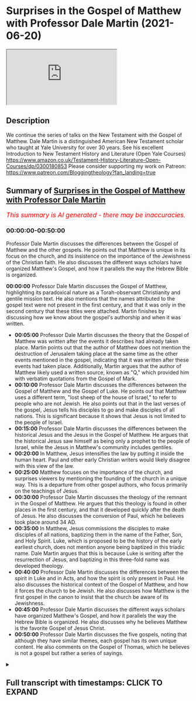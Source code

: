 # Surprises in the Gospel of Matthew with Professor Dale Martin (2021-06-20)

<iframe loading='lazy' allow='autoplay' src='https://www.youtube.com/embed/CN9jS7guHck'></iframe>

## Description

We continue the series of talks on the New Testament with the Gospel of Matthew. Dale Martin is a distinguished American New Testament scholar who taught at Yale University for over 30 years. See his excellent Introduction to New Testament History and Literature (Open Yale Courses) <https://www.amazon.co.uk/Testament-History-Literature-Open-Courses/dp/0300180853>
Please consider supporting my work on Patreon: <https://www.patreon.com/Bloggingtheology?fan_landing=true>

## Summary of [Surprises in the Gospel of Matthew with Professor Dale Martin](https://www.youtube.com/watch?v=CN9jS7guHck)

*<span style="color:red; font-size:125%">This summary is AI generated - there may be inaccuracies</span>. [](/)*

### <a onclick="modifyYTiframeseektime('0')">00:00:00-00:50:00</a>

 Professor Dale Martin discusses the differences between the Gospel of Matthew and the other gospels. He points out that Matthew is unique in its focus on the church, and its insistence on the importance of the Jewishness of the Christian faith. He also discusses the different ways scholars have organized Matthew's Gospel, and how it parallels the way the Hebrew Bible is organized.

**<a onclick="modifyYTiframeseektime('0')">00:00:00</a>**  Professor Dale Martin discusses the Gospel of Matthew, highlighting its paradoxical nature as a Torah-observant Christianity and gentile mission text. He also mentions that the names attributed to the gospel text were not present in the first century, and that it was only in the second century that these titles were attached. Martin finishes by discussing how we know about the gospel's authorship and when it was written.

* **<a onclick="modifyYTiframeseektime('300')">00:05:00</a>**  Professor Dale Martin discusses the theory that the Gospel of Matthew was written after the events it describes had already taken place. Martin points out that the author of Matthew does not mention the destruction of Jerusalem taking place at the same time as the other events mentioned in the gospel, indicating that it was written after these events had taken place. Additionally, Martin argues that the author of Matthew likely used a written source, known as "Q," which provided him with verbatim quotations from the Gospel of Mark.
* **<a onclick="modifyYTiframeseektime('600')">00:10:00</a>**  Professor Dale Martin discusses the differences between the Gospel of Matthew and the Gospel of Luke. He points out that Matthew uses a different term, "lost sheep of the house of Israel," to refer to people who are not Jewish. He also points out that in the last verses of the gospel, Jesus tells his disciples to go and make disciples of all nations. This is significant because it shows that Jesus is not limited to the people of Israel.
* **<a onclick="modifyYTiframeseektime('900')">00:15:00</a>** Professor Dale Martin discusses the differences between the historical Jesus and the Jesus in the Gospel of Matthew. He argues that the historical Jesus saw himself as being only a prophet to the people of Israel, while the Jesus in Matthew's community includes gentiles.
* **<a onclick="modifyYTiframeseektime('1200')">00:20:00</a>** In Matthew, Jesus intensifies the law by putting it inside the human heart. Paul and other early Christian writers would likely disagree with this view of the law.
* **<a onclick="modifyYTiframeseektime('1500')">00:25:00</a>** Matthew focuses on the importance of the church, and surprises viewers by mentioning the founding of the church in a unique way. This is a departure from other gospel authors, who focus primarily on the teachings of Jesus.
* **<a onclick="modifyYTiframeseektime('1800')">00:30:00</a>**  Professor Dale Martin discusses the theology of the remnant in the Gospel of Matthew. He argues that this theology is found in other places in the first century, and that it developed quickly after the death of Jesus. He also discusses the conversion of Paul, which he believes took place around 34 AD.
* **<a onclick="modifyYTiframeseektime('2100')">00:35:00</a>** In Matthew, Jesus commissions the disciples to make disciples of all nations, baptizing them in the name of the Father, Son, and Holy Spirit. Luke, which is proposed to be the history of the early earliest church, does not mention anyone being baptized in this triadic name. Dale Martin argues that this is because Luke is writing after the resurrection of Jesus, and baptizing in this three-fold name was developed theology.
* **<a onclick="modifyYTiframeseektime('2400')">00:40:00</a>** Professor Dale Martin discusses the differences between the spirit in Luke and in Acts, and how the spirit is only present in Paul. He also discusses the historical context of the Gospel of Matthew, and how it forces the church to be Jewish. He also discusses how Matthew is the first gospel in the canon to insist that the church be aware of its Jewishness.
* **<a onclick="modifyYTiframeseektime('2700')">00:45:00</a>** Professor Dale Martin discusses the different ways scholars have organized Matthew's Gospel, and how it parallels the way the Hebrew Bible is organized. He also discusses why he believes Matthew is the favorite Gospel of Jesus Christ.
* **<a onclick="modifyYTiframeseektime('3000')">00:50:00</a>**  Professor Dale Martin discusses the five gospels, noting that although they have similar themes, each gospel has its own unique content. He also comments on the Gospel of Thomas, which he believes is not a gospel but rather a series of sayings.

<details><summary><h2>Full transcript with timestamps: CLICK TO EXPAND</h2></summary>

<a onclick="modifyYTiframeseektime('2')">0:00:02</a> Good evening everyone and welcome to Blogging
Theology. My name is Paul Williams. I'm calling
<a onclick="modifyYTiframeseektime('6')">0:00:06</a> from the South of France today and I'm honoured
again to have as our guest Dale Martin who I
<a onclick="modifyYTiframeseektime('14')">0:00:14</a> understand is in Texas in the USA and a professor
at Yale University and other places as well.
<a onclick="modifyYTiframeseektime('22')">0:00:22</a> And he is today going to talk us through aspects
of the Gospel of Matthew. This is the first gospel
<a onclick="modifyYTiframeseektime('30')">0:00:30</a> in the New Testament and by way of Overview of
this brief introduction i just want to read a
<a onclick="modifyYTiframeseektime('36')">0:00:36</a> few words from his book one of many books: New
Testament History and Literature, published by Yale
<a onclick="modifyYTiframeseektime('43')">0:00:43</a> University Press and in chapter 7 The Gospel of
Matthew he writes as an overview 'The Gospel of
<a onclick="modifyYTiframeseektime('50')">0:00:50</a> Matthew contains some of the most famous passages
that both Christians and non-christians recognize
<a onclick="modifyYTiframeseektime('57')">0:00:57</a> but matthew presents itself paradox paradoxically
as preaching both a Torah-observant Christianity
<a onclick="modifyYTiframeseektime('65')">0:01:05</a> and a gentile mission a christian mission to
gentiles the figure of Jesus in matthew is as
<a onclick="modifyYTiframeseektime('73')">0:01:13</a> a teacher the founder of a church uniquely uh the
model for the apostles and matthew's own community
<a onclick="modifyYTiframeseektime('81')">0:01:21</a> matthew is writing for a church community that
needs encouragement to have faith uh in a time of
<a onclick="modifyYTiframeseektime('87')">0:01:27</a> trouble and then the first sentence on the chapter
itself the gospel of matthew from the second
<a onclick="modifyYTiframeseektime('94')">0:01:34</a> century on has been the most popular gospel which
is probably why it ended up first in our bibles
<a onclick="modifyYTiframeseektime('102')">0:01:42</a> um there's a lot there particularly the
paradoxical bit which i really like to explore
<a onclick="modifyYTiframeseektime('106')">0:01:46</a> but dale could you just i really want to know who
wrote this gospel who is the author and um and
<a onclick="modifyYTiframeseektime('113')">0:01:53</a> when was it written because we've all been told
christians have been told for most of the last
<a onclick="modifyYTiframeseektime('117')">0:01:57</a> 2000 years that a disciple called matthew um the
tax collector disciple of jesus himself authored
<a onclick="modifyYTiframeseektime('125')">0:02:05</a> the text but i've heard rumors that scholars don't
believe this anymore and why would they doubt
<a onclick="modifyYTiframeseektime('131')">0:02:11</a> such a such an obvious truth this is by an apostle
himself well one of the things you have to realize
<a onclick="modifyYTiframeseektime('137')">0:02:17</a> is that um none of the names that are attached
to the gospels in the bible were part of the text
<a onclick="modifyYTiframeseektime('149')">0:02:29</a> they all they weren't there in the first century
we can't find any reference in the first century
<a onclick="modifyYTiframeseektime('157')">0:02:37</a> that matthew wrote matthew mark wrote mark
blah blah blah um the the type the names of
<a onclick="modifyYTiframeseektime('166')">0:02:46</a> these gospels got attached to the gospels only
in the second century and most of us think it
<a onclick="modifyYTiframeseektime('172')">0:02:52</a> was only in the late second century you know
after 150. well why would you believe something
<a onclick="modifyYTiframeseektime('181')">0:03:01</a> uh that's a hundred years separated from
when it was supposed to have happened
<a onclick="modifyYTiframeseektime('188')">0:03:08</a> um i mean just think about it we you know we just
separated the first anniversary of juneteenth here
<a onclick="modifyYTiframeseektime('198')">0:03:18</a> in texas in galveston as a matter of fact where
i'm sitting right now this was the day in june
<a onclick="modifyYTiframeseektime('206')">0:03:26</a> when black people were first told that they were
free they had been freed for two years by the
<a onclick="modifyYTiframeseektime('213')">0:03:33</a> emancipation proclamation but they weren't told
um and so we celebrate juneteenth as uh june 19th
<a onclick="modifyYTiframeseektime('223')">0:03:43</a> is the date when uh emancipation was proclaimed
in texas and it was proclaimed in four different
<a onclick="modifyYTiframeseektime('232')">0:03:52</a> buildings in galveston and then it spread out
throughout the state of texas now imagine that
<a onclick="modifyYTiframeseektime('239')">0:03:59</a> you know that was only a hundred years ago how
do we know about that well we have newspapers
<a onclick="modifyYTiframeseektime('249')">0:04:09</a> from the time we have letters we have people's
accounts we even had live memories of people who
<a onclick="modifyYTiframeseektime('256')">0:04:16</a> were alive back then who can tell us uh what
it was like when they first heard about it  
<a onclick="modifyYTiframeseektime('265')">0:04:25</a> there was nothing like that for the
gospels there were no newspapers
<a onclick="modifyYTiframeseektime('269')">0:04:29</a> there was no uh tv there was no radio there was no
nothing you just had these papyrus texts that were
<a onclick="modifyYTiframeseektime('277')">0:04:37</a> floating around being shared by different
church groups and they were probably just
<a onclick="modifyYTiframeseektime('283')">0:04:43</a> small house churches and they would copy them out
by hand and send them a copy to somebody else but
<a onclick="modifyYTiframeseektime('291')">0:04:51</a> that's all there was so how do you know that the
gospel of matthew that never gets the name matthew
<a onclick="modifyYTiframeseektime('299')">0:04:59</a> attached to it until sometime after 150 how do
you know that goes back to the year 35 or 40.
<a onclick="modifyYTiframeseektime('310')">0:05:10</a> it's just unbelievable you just have to you just
have to work with some historical skepticism
<a onclick="modifyYTiframeseektime('318')">0:05:18</a> so there's simply no evidence that matthew
the author uh wrote it uh himself because as
<a onclick="modifyYTiframeseektime('324')">0:05:24</a> you say it was a later second century idea that
materialized uh but but also is it not the case
<a onclick="modifyYTiframeseektime('331')">0:05:31</a> that i mean how significant is it when i read that
gospel it's not in the first person it's not i'm
<a onclick="modifyYTiframeseektime('337')">0:05:37</a> it's not implying an eyewitness account it reads
like a third person account he did this and he's
<a onclick="modifyYTiframeseektime('343')">0:05:43</a> not that in fact third fourth fifth sixth person
account matthew never says oh well there was that
<a onclick="modifyYTiframeseektime('351')">0:05:51</a> time when jesus and i were sitting by the sea of
galilee and he handed out a bunch of fish and he
<a onclick="modifyYTiframeseektime('358')">0:05:58</a> did this or that there's nothing like that and
in fact we know that whoever wrote the gospel
<a onclick="modifyYTiframeseektime('364')">0:06:04</a> of matthew used the gospel of mark as a source he
just copies it out verbatim at times he also uses
<a onclick="modifyYTiframeseektime('372')">0:06:12</a> a source that the gospel of luke uses that we tend
to call q which just comes from the german word
<a onclick="modifyYTiframeseektime('380')">0:06:20</a> which is just the german word for source you know
german scholars just decided well look there was
<a onclick="modifyYTiframeseektime('387')">0:06:27</a> some written document that luke and matthew use
that's not in mark these are sayings they're not
<a onclick="modifyYTiframeseektime('393')">0:06:33</a> in mark but they are verbatim the same you know
blessed are blah blah blah you know you are the
<a onclick="modifyYTiframeseektime('402')">0:06:42</a> salt of the earth you know uh how did matthew and
luke come up with these sayings neither of them
<a onclick="modifyYTiframeseektime('408')">0:06:48</a> appears to be a follower of jesus so they're
getting it from a written source so matthew
<a onclick="modifyYTiframeseektime('414')">0:06:54</a> and luke are using a written source of mark and
they use a written source that we call q it's a
<a onclick="modifyYTiframeseektime('421')">0:07:01</a> hypothetical written source and some people doubt
that it never existed but i don't see how they can
<a onclick="modifyYTiframeseektime('426')">0:07:06</a> get around it because it's verbatim and matthew
and luke and if if you put matthew and luke next
<a onclick="modifyYTiframeseektime('431')">0:07:11</a> to one another they don't look like they copied
each other no and so where did they get these
<a onclick="modifyYTiframeseektime('438')">0:07:18</a> verbatim quotations well one of the things that
impresses me is uh if you look in mark's gospel
<a onclick="modifyYTiframeseektime('445')">0:07:25</a> mark chapter 13 you get this long discourse
where jesus is talking about the destruction
<a onclick="modifyYTiframeseektime('450')">0:07:30</a> of the temple and the the return of the son of
man and so on and in the middle of this discourse
<a onclick="modifyYTiframeseektime('455')">0:07:35</a> it jesus says apparently in parenthesis let the
reader understand i'm thinking hang on this is
<a onclick="modifyYTiframeseektime('462')">0:07:42</a> not reading this is jesus talking to disciples and
then you get an identical phrase in matthew's uh
<a onclick="modifyYTiframeseektime('468')">0:07:48</a> version of the same episode in matthew 24 where
it says lo and behold halfway through let the
<a onclick="modifyYTiframeseektime('474')">0:07:54</a> reader understand what a coincidence um unless
of course uh as you're suggesting that one gospel
<a onclick="modifyYTiframeseektime('480')">0:08:00</a> is common from another and it's clearly a
written account let the reader understand
<a onclick="modifyYTiframeseektime('485')">0:08:05</a> um but that's a that's a great place to go for the
idea of when it was written right according to the
<a onclick="modifyYTiframeseektime('492')">0:08:12</a> gospel of mark the gospel of mark in chapter
13 which we're talking about says right now
<a onclick="modifyYTiframeseektime('500')">0:08:20</a> at this point jesus is going to come back
the angels are going to come in and we're
<a onclick="modifyYTiframeseektime('506')">0:08:26</a> going to have the big blow up of the world and
we're going to have the kingdom of god come  
<a onclick="modifyYTiframeseektime('512')">0:08:32</a> matthew doesn't like that and luke doesn't
like that because it sounds like mark is saying
<a onclick="modifyYTiframeseektime('521')">0:08:41</a> right when the romans are surrounding
jerusalem which happened what 69 and 70 right
<a onclick="modifyYTiframeseektime('529')">0:08:49</a> so the gospel that's why we say the gospel of mark
was probably written around the year 70 because
<a onclick="modifyYTiframeseektime('536')">0:08:56</a> he tells the story of what's going
to happen with the romans and the war
<a onclick="modifyYTiframeseektime('542')">0:09:02</a> against the jews and he tells it all up
against the year 70 and he says that's when
<a onclick="modifyYTiframeseektime('548')">0:09:08</a> jesus is going to come or jesus is basically
saying that's when the son of man is going to come  
<a onclick="modifyYTiframeseektime('556')">0:09:16</a> did it happen  
<a onclick="modifyYTiframeseektime('559')">0:09:19</a> not not according to any of us we're still
here um and so matthew and luke change that
<a onclick="modifyYTiframeseektime('569')">0:09:29</a> they change it very slightly um luke puts in this
thing saying you will get the romans surrounding
<a onclick="modifyYTiframeseektime('577')">0:09:37</a> jerusalem and they will be around jerusalem and
you'll get jerusalem destroyed so luke even has
<a onclick="modifyYTiframeseektime('585')">0:09:45</a> the destruction of jerusalem and he's copying
this out of mark and yet he's changing it all
<a onclick="modifyYTiframeseektime('592')">0:09:52</a> to bring it up today and so mark didn't talk about
the destruction of jerusalem happening right then
<a onclick="modifyYTiframeseektime('598')">0:09:58</a> luke adds that because he's sitting over there i
think luke was probably sitting in i don't know
<a onclick="modifyYTiframeseektime('604')">0:10:04</a> galilee or asia minor or some place and he's
looking over there in the palestine he goes
<a onclick="modifyYTiframeseektime('610')">0:10:10</a> the romans destroyed jerusalem so why didn't
jesus come back and so luke brings it up to
<a onclick="modifyYTiframeseektime('618')">0:10:18</a> date and he says then you'll have jerusalem where
we trampled down until the times of the gentiles
<a onclick="modifyYTiframeseektime('627')">0:10:27</a> the times of the gentiles well what does
that mean mark didn't say anything about that
<a onclick="modifyYTiframeseektime('632')">0:10:32</a> no and matthew doesn't say anything about
that either which is why one of the reasons
<a onclick="modifyYTiframeseektime('636')">0:10:36</a> i don't think matthew knew luke um why wouldn't
matthew copy some of luke into his own gospel
<a onclick="modifyYTiframeseektime('643')">0:10:43</a> he doesn't he uses a mark and then he goes off on
his own but matthew also knows that the time of
<a onclick="modifyYTiframeseektime('651')">0:10:51</a> the end that mark predicted didn't happen and so
you get you get time kind of factored in both in
<a onclick="modifyYTiframeseektime('661')">0:11:01</a> matthew and in luke which is why we know i mean if
you're gonna practice this historical critical uh
<a onclick="modifyYTiframeseektime('670')">0:11:10</a> game at all then you use this kind of stuff you
say you know why do they tell the story of the
<a onclick="modifyYTiframeseektime('679')">0:11:19</a> end of time differently it's because they lived at
different times so there's a bit of detective work
<a onclick="modifyYTiframeseektime('690')">0:11:30</a> really isn't it you've got to be someone with an
acute be blunt an acute intelligence a desire to
<a onclick="modifyYTiframeseektime('696')">0:11:36</a> really notice these subtle differences
my case you just have to go to school
<a onclick="modifyYTiframeseektime('705')">0:11:45</a> and and from that you can actually really get a
sense of what might be going on have one gospel
<a onclick="modifyYTiframeseektime('710')">0:11:50</a> change the other gospel and why would they do it
what's the agenda what's going on rather than just
<a onclick="modifyYTiframeseektime('715')">0:11:55</a> seeing the differences are there's eyewitness
accounts people traditionally say well matthews
<a onclick="modifyYTiframeseektime('718')">0:11:58</a> and i when is mark no we were dealing here with
people copying and changing and editing redacting
<a onclick="modifyYTiframeseektime('724')">0:12:04</a> each other and that can tell us a lot about their
agenda and what their theology is and what their
<a onclick="modifyYTiframeseektime('729')">0:12:09</a> physiology is and their eschatology and how that's
changed because of the flow of time history itself
<a onclick="modifyYTiframeseektime('736')">0:12:16</a> has had to change things because here we get
to the contradictions in matthew that you were
<a onclick="modifyYTiframeseektime('742')">0:12:22</a> talking about why is it that matthew wants
his church to be a law abiding torah keeping
<a onclick="modifyYTiframeseektime('751')">0:12:31</a> a basically jewish church and yet at the the last
verses of the gospel jesus tells the disciples
<a onclick="modifyYTiframeseektime('761')">0:12:41</a> to go and make disciples of all nations the word
nations is directly ethnoi it's that word ethnos
<a onclick="modifyYTiframeseektime('770')">0:12:50</a> we can translate it nations but it means all
the different ethnic groups so yeah matthew's
<a onclick="modifyYTiframeseektime('778')">0:12:58</a> having jesus at the very last so here's what
i think is going on first you have to say
<a onclick="modifyYTiframeseektime('784')">0:13:04</a> there are different levels as i've
said there's the historical jesus
<a onclick="modifyYTiframeseektime('789')">0:13:09</a> and jesus may have said things that got into
matthew's gospel um that the historical jesus
<a onclick="modifyYTiframeseektime('798')">0:13:18</a> actually said would an example of that be the
canaanite woman her faith in matthew 15 yes
<a onclick="modifyYTiframeseektime('806')">0:13:26</a> can i just read that out for people i know you
know it but just so because i think it's a really
<a onclick="modifyYTiframeseektime('810')">0:13:30</a> significant passage in the light of what happens
at the end of the gospel so according to this
<a onclick="modifyYTiframeseektime('815')">0:13:35</a> is the nrsv uh version jesus left that place
and went away to the district of ty and sidon
<a onclick="modifyYTiframeseektime('821')">0:13:41</a> just said a canaanite woman this is not a
jews a gentile from that region came out
<a onclick="modifyYTiframeseektime('826')">0:13:46</a> and started shouting have mercy on me lord son
of david my daughter is tormented by a demon
<a onclick="modifyYTiframeseektime('832')">0:13:52</a> but he did not answer her at all
really important silence and his
<a onclick="modifyYTiframeseektime('838')">0:13:58</a> disciples came and urged him saying send
her away but she keeps shouting after us
<a onclick="modifyYTiframeseektime('844')">0:14:04</a> he answers jesus this is the killer the key thing
i was sent only to the lost sheep of the house
<a onclick="modifyYTiframeseektime('852')">0:14:12</a> of israel was only sent to the lost sheep of
the house of israel not even all israel just
<a onclick="modifyYTiframeseektime('856')">0:14:16</a> for the lost sheep of the house of israel but she
knelt before him saying lord help me he answered
<a onclick="modifyYTiframeseektime('862')">0:14:22</a> uh it is not fair to take the children's food this
is the israelites food and throw it to the dogs
<a onclick="modifyYTiframeseektime('868')">0:14:28</a> oh she said yes lord yet even the dogs eat
the crumbs that fall from their master's table
<a onclick="modifyYTiframeseektime('876')">0:14:36</a> then jesus answers her woman great is your
faith let it be done for you as you wish and
<a onclick="modifyYTiframeseektime('882')">0:14:42</a> her daughter was healed instantly so here we have
a series of rebuffs from from silence initially to
<a onclick="modifyYTiframeseektime('890')">0:14:50</a> the disciples urging jesus to send her away then
jesus saying look i'm not sent to you go away
<a onclick="modifyYTiframeseektime('895')">0:14:55</a> and then you get a clever faithful response than
this gentile and because of this exceptional
<a onclick="modifyYTiframeseektime('901')">0:15:01</a> response great is your faith he actually accedes
to her request and does actually heal the daughter
<a onclick="modifyYTiframeseektime('908')">0:15:08</a> immediately apparently but this seems to be an
exception rather than the rule but you're clear
<a onclick="modifyYTiframeseektime('913')">0:15:13</a> clearly the disciples and jesus did not want to
deal with her and yet at the end of this very same
<a onclick="modifyYTiframeseektime('919')">0:15:19</a> gospel jesus teaches the very same disciples
go into all the nations the ethnic the ethnos
<a onclick="modifyYTiframeseektime('927')">0:15:27</a> and teaching them to obey everything that i've
commanded you and baptized them etc etc and
<a onclick="modifyYTiframeseektime('932')">0:15:32</a> i'm thinking what's going on here matthew what's
going on you've got jesus who said look i'm only
<a onclick="modifyYTiframeseektime('938')">0:15:38</a> sent to the jews and then he's changed his mind
i mean what is jesus mission but you're saying
<a onclick="modifyYTiframeseektime('944')">0:15:44</a> that we're dealing with different levels of
history here you're saying the historical jesus
<a onclick="modifyYTiframeseektime('950')">0:15:50</a> whatever that means uh was restricting his mission
to the israelites but the church after paul
<a onclick="modifyYTiframeseektime('960')">0:16:00</a> in the 80s 90s was largely a gentile organization
movement and so you had different levels of
<a onclick="modifyYTiframeseektime('968')">0:16:08</a> um discourse going on here you have
the historical jesus you have the later
<a onclick="modifyYTiframeseektime('972')">0:16:12</a> gentile church and then you have matthew's
community which includes gentiles presumably now
<a onclick="modifyYTiframeseektime('979')">0:16:19</a> am i am i on the right this is what you're saying
a little bit yes but i don't want to make it
<a onclick="modifyYTiframeseektime('984')">0:16:24</a> i don't want to make it too clearly
simply the historical jesus versus
<a onclick="modifyYTiframeseektime('988')">0:16:28</a> the textual jesus of matthew because i
believe that even in matthew there are layers
<a onclick="modifyYTiframeseektime('994')">0:16:34</a> of meaning um i do believe that the historical
jesus saw himself as being only a prophet
<a onclick="modifyYTiframeseektime('1002')">0:16:42</a> to the people of israel i think that he
was a disciple of john the baptist i think
<a onclick="modifyYTiframeseektime('1009')">0:16:49</a> he was baptized by john the baptist i think he
thought he was inferior to john the baptist um  
<a onclick="modifyYTiframeseektime('1018')">0:16:58</a> and yet after john the baptist was arrested
and killed jesus comes out of the closet
<a onclick="modifyYTiframeseektime('1027')">0:17:07</a> and starts um speaking more openly
well did he did he have a change in his
<a onclick="modifyYTiframeseektime('1035')">0:17:15</a> self-concept i don't know but see
that's getting way back into the
<a onclick="modifyYTiframeseektime('1040')">0:17:20</a> undiscoverable historical jesus stuff
right but even in matthew there's a tension
<a onclick="modifyYTiframeseektime('1048')">0:17:28</a> um for example matthew i think matthew drew a
line between jesus in his ministry in israel
<a onclick="modifyYTiframeseektime('1063')">0:17:43</a> uh which matthew would have included
all of palestine including galilee and  
<a onclick="modifyYTiframeseektime('1073')">0:17:53</a> and then jesus after his death  
<a onclick="modifyYTiframeseektime('1078')">0:17:58</a> and i think that jesus he recognized and i think
this is where matthew is probably historically
<a onclick="modifyYTiframeseektime('1083')">0:18:03</a> accurate he recognized that jesus saw
himself as being sent only to israel
<a onclick="modifyYTiframeseektime('1093')">0:18:13</a> but matthew's church is a combined
church of jews and gentiles
<a onclick="modifyYTiframeseektime('1098')">0:18:18</a> and so he has to believe that somehow jesus's
will was to include the gentiles into israel
<a onclick="modifyYTiframeseektime('1107')">0:18:27</a> and i don't mean that he wanted the church to be
gentile he wanted the gentiles to become israel
<a onclick="modifyYTiframeseektime('1115')">0:18:35</a> that's why matthew never says unlike paul would
say or luke would say or other new testament
<a onclick="modifyYTiframeseektime('1123')">0:18:43</a> rather than say that gentiles don't have to keep
the law matthew insisted that everyone in his
<a onclick="modifyYTiframeseektime('1129')">0:18:49</a> church keep the law yeah the gentiles included the
same entirely you have to follow the sabbath laws
<a onclick="modifyYTiframeseektime('1136')">0:18:56</a> the kosher food laws and be certain the males be
circumcised gently exactly there's not one hint
<a onclick="modifyYTiframeseektime('1144')">0:19:04</a> in any of the gospel of matthew that he believed
that gentile believers didn't have to keep the
<a onclick="modifyYTiframeseektime('1152')">0:19:12</a> entire torah how however he understood it now of
course in matthew's day there were lots of ways of
<a onclick="modifyYTiframeseektime('1159')">0:19:19</a> interpreting the torah so for example some people
said you know you couldn't rub your hands together
<a onclick="modifyYTiframeseektime('1165')">0:19:25</a> with grain on the sabbath that's breaking the
sabbath well matthew doesn't believe that uh
<a onclick="modifyYTiframeseektime('1171')">0:19:31</a> some people say you have to wash your hands before
you eat or handle matthew doesn't believe that so
<a onclick="modifyYTiframeseektime('1178')">0:19:38</a> he said he has jesus disciples not washing their
hands and jesus calls that oh that's just your the
<a onclick="modifyYTiframeseektime('1185')">0:19:45</a> tradition of your elders but nowhere does jesus
in matthew say moses said to you and i'm throwing
<a onclick="modifyYTiframeseektime('1197')">0:19:57</a> it out in fact in the center of the mount jesus
says moses says to you do not commit adultery  
<a onclick="modifyYTiframeseektime('1208')">0:20:08</a> i say to you do not even look at a woman with
the intention of committing adultery notice
<a onclick="modifyYTiframeseektime('1215')">0:20:15</a> jesus is not throwing away the anti-adultery
commandment he's making it harder to keep
<a onclick="modifyYTiframeseektime('1220')">0:20:20</a> it's intensifying it it's making
it more difficult in a way because  
<a onclick="modifyYTiframeseektime('1227')">0:20:27</a> intensely personal into the heart rather than
just mere external obedience in matthew jesus
<a onclick="modifyYTiframeseektime('1233')">0:20:33</a> internalizes the mosaic law and puts it inside
the human being which makes it even harder to keep
<a onclick="modifyYTiframeseektime('1242')">0:20:42</a> right um you might say don't you know don't kill
well jesus says in matthew don't even be angry
<a onclick="modifyYTiframeseektime('1254')">0:20:54</a> what do you mean don't be angry how can you
not be angry jesus intensifies the torah
<a onclick="modifyYTiframeseektime('1263')">0:21:03</a> in matthew this is totally different from luke
and ax and paul totally different so matthew
<a onclick="modifyYTiframeseektime('1274')">0:21:14</a> has a jesus who's completely jewish completely
torah observant and yet at the very end he says
<a onclick="modifyYTiframeseektime('1281')">0:21:21</a> go get the gentiles and bring them in but notice
he doesn't say they get to stay gentiles they have
<a onclick="modifyYTiframeseektime('1290')">0:21:30</a> to keep the law also now he doesn't say they have
to become jews so that's a difference but i don't
<a onclick="modifyYTiframeseektime('1295')">0:21:35</a> know what he would call them he doesn't call them
jews but he doesn't call them gentiles if you look
<a onclick="modifyYTiframeseektime('1302')">0:21:42</a> at the word gentile in matthew matthew never uses
the word gentile for people in his own community  
<a onclick="modifyYTiframeseektime('1312')">0:21:52</a> gentiles are out there  
<a onclick="modifyYTiframeseektime('1315')">0:21:55</a> so matthew has this weird view that jesus opened
up the church to the nations but he didn't really
<a onclick="modifyYTiframeseektime('1326')">0:22:06</a> open it up to gentiles did he because they have
to keep the law also but this is why what you're
<a onclick="modifyYTiframeseektime('1334')">0:22:14</a> saying is so um shocking really to the uninitiated
you write on page 99 most christians have been
<a onclick="modifyYTiframeseektime('1341')">0:22:21</a> taught traditionally and at one time or another
that christianity represents the supersession the
<a onclick="modifyYTiframeseektime('1348')">0:22:28</a> superseding of judaism the thing that makes jews
and christians alike is their worship of the same
<a onclick="modifyYTiframeseektime('1355')">0:22:35</a> god what separates them is that christians need
not follow jewish law it surprises people when
<a onclick="modifyYTiframeseektime('1362')">0:22:42</a> they come to realize as modern scholars have done
that this is not at all the attitude to the law in
<a onclick="modifyYTiframeseektime('1370')">0:22:50</a> matthew and then you go on which i won't read
uh to quote matthew 5 17-20 and you also later
<a onclick="modifyYTiframeseektime('1376')">0:22:56</a> on quote uh matthew 23 verses 1 to 4 which also
kind of reinforced the same point this is really
<a onclick="modifyYTiframeseektime('1383')">0:23:03</a> shocking because uh it's a kind of christianity
or kind of jewish christianity which we're just
<a onclick="modifyYTiframeseektime('1390')">0:23:10</a> not familiar with today there is no such and
paul himself who predates the writing of matthew
<a onclick="modifyYTiframeseektime('1395')">0:23:15</a> arguably would uh intensely disagree with that as
well absolutely absolutely and that's why i find
<a onclick="modifyYTiframeseektime('1404')">0:23:24</a> um matthew so amazing i imagine i don't know
this because we don't know we can't know this
<a onclick="modifyYTiframeseektime('1414')">0:23:34</a> but i imagine matthew being a gospel that was
written for a community living somewhere in
<a onclick="modifyYTiframeseektime('1419')">0:23:39</a> syria which would have been a very semitic
place arabic jewish strong strong jewish
<a onclick="modifyYTiframeseektime('1429')">0:23:49</a> community that's one of the
birthplaces of later rabbinic judaism
<a onclick="modifyYTiframeseektime('1436')">0:23:56</a> and and his church is a law observant this is
so ironic it's a law observant mixed church
<a onclick="modifyYTiframeseektime('1452')">0:24:12</a> this is the you know the young the one of the
parables in matthew that's not in any place else
<a onclick="modifyYTiframeseektime('1457')">0:24:17</a> are the parables about the mixture
um there's the weeds and the wheat
<a onclick="modifyYTiframeseektime('1464')">0:24:24</a> and how do you keep apart the weeds and
the wheat well you can't you just have to
<a onclick="modifyYTiframeseektime('1471')">0:24:31</a> wait for jesus to come and then he'll separate
the weeds and the wheat and i think that's the
<a onclick="modifyYTiframeseektime('1478')">0:24:38</a> way he saw his church is a mixture of jews
and gentiles that he couldn't separate out  
<a onclick="modifyYTiframeseektime('1488')">0:24:48</a> but he wanted the gentiles to be law
observant and i believe it's because
<a onclick="modifyYTiframeseektime('1497')">0:24:57</a> he just thought jesus never foresaw that there
would be a law free form of the jesus movement
<a onclick="modifyYTiframeseektime('1507')">0:25:07</a> so how would the author of matthew whoever
he was have viewed paul's gospel which  
<a onclick="modifyYTiframeseektime('1516')">0:25:16</a> a particularly lutheran reading is a law free
gospel that it completely rejects the law as
<a onclick="modifyYTiframeseektime('1522')">0:25:22</a> something completely inappropriate and even
just in martyr not just ignatius of antioch
<a onclick="modifyYTiframeseektime('1527')">0:25:27</a> i should say the turn of the first century uh
you know he said don't follow judy you're not
<a onclick="modifyYTiframeseektime('1532')">0:25:32</a> jews you're christians don't follow this
religion this is a really convincing how
<a onclick="modifyYTiframeseektime('1538')">0:25:38</a> would matthew would have viewed paul what
as a imposter an apostate a nerdy well a an
<a onclick="modifyYTiframeseektime('1544')">0:25:44</a> an and not a real authentic follower of
jesus i guess if that message went well
<a onclick="modifyYTiframeseektime('1550')">0:25:50</a> we know for a fact from other sources there were a
whole lot of christians who thought paul was crazy
<a onclick="modifyYTiframeseektime('1557')">0:25:57</a> and wrong and heretical and
you know this is not news um
<a onclick="modifyYTiframeseektime('1565')">0:26:05</a> that paul was seen as um heretical uh
but it makes perfect sense doesn't it um
<a onclick="modifyYTiframeseektime('1577')">0:26:17</a> the real revolution was in people who
came along like paul and like luke  
<a onclick="modifyYTiframeseektime('1588')">0:26:28</a> and said you know  
<a onclick="modifyYTiframeseektime('1593')">0:26:33</a> this whole thing about the torah that was
fine for a time but it's gone it's over  
<a onclick="modifyYTiframeseektime('1603')">0:26:43</a> they were the ones who were
the red the revolutionaries  
<a onclick="modifyYTiframeseektime('1609')">0:26:49</a> matthew did what we should
have expected people to do  
<a onclick="modifyYTiframeseektime('1615')">0:26:55</a> so his religion his christianity if i can use
that word anachronistically his he was a jewish
<a onclick="modifyYTiframeseektime('1622')">0:27:02</a> movement within judaism i guess would have been
the normative faith that the original disciples
<a onclick="modifyYTiframeseektime('1629')">0:27:09</a> would have recognized as an expression of their
faith but you're saying there was a parallel
<a onclick="modifyYTiframeseektime('1634')">0:27:14</a> movement uh expressed bubble famously by paul
and by luke which kind of went off in a different
<a onclick="modifyYTiframeseektime('1640')">0:27:20</a> trajectory and ended up with a different kind
of expression of faith law free gentile centered
<a onclick="modifyYTiframeseektime('1648')">0:27:28</a> but centered on the church and this is
something else i wanted to mention in
<a onclick="modifyYTiframeseektime('1651')">0:27:31</a> in matthew uniquely in all of the gospels this is
a real surprise um to me i'm sure to many people
<a onclick="modifyYTiframeseektime('1660')">0:27:40</a> none of the gospels mentioned jesus founding
a church anywhere apart from matthew
<a onclick="modifyYTiframeseektime('1667')">0:27:47</a> and he has jesus found the church in matthew 16 i
think it is uh and you found on peter this great
<a onclick="modifyYTiframeseektime('1676')">0:27:56</a> great roman catholic phrase you know you are peter
petros the rock and on this rock i will build my
<a onclick="modifyYTiframeseektime('1682')">0:28:02</a> church and the gates of hell will not
overcome it wow but for some reason
<a onclick="modifyYTiframeseektime('1689')">0:28:09</a> no one else mentions this never speaks about
a church paul doesn't mention the founding
<a onclick="modifyYTiframeseektime('1693')">0:28:13</a> of the church in that way on the rock on peter
surprisingly why is matthew mentioning a founding
<a onclick="modifyYTiframeseektime('1700')">0:28:20</a> of the church where does that come from well
i think that you have to go back to the greek  
<a onclick="modifyYTiframeseektime('1708')">0:28:28</a> church is just a translation of ecclesia
which means those who are called out right now
<a onclick="modifyYTiframeseektime('1715')">0:28:35</a> matthew is very very much um centered in the
prophets uh he he constructs his narrative
<a onclick="modifyYTiframeseektime('1726')">0:28:46</a> to portray jesus as a prophet
who is called out of egypt
<a onclick="modifyYTiframeseektime('1732')">0:28:52</a> um as a prophet like his father joseph joseph
is fashioned out of joseph in the hebrew bible  
<a onclick="modifyYTiframeseektime('1746')">0:29:06</a> jesus comes out of egypt  
<a onclick="modifyYTiframeseektime('1751')">0:29:11</a> so there's so much of the prophets
the israel prophets in matthew
<a onclick="modifyYTiframeseektime('1760')">0:29:20</a> and ecclesia doesn't mean church in that sense
it means the called ones the set aside ones
<a onclick="modifyYTiframeseektime('1772')">0:29:32</a> the prophetic ones the ones like
jeremiah jeremiah and isaiah were called
<a onclick="modifyYTiframeseektime('1782')">0:29:42</a> they weren't christians they were called uh and
that's what matthew means i think by ekklesia
<a onclick="modifyYTiframeseektime('1792')">0:29:52</a> is these are the people who are called out of
israel as a remnant you know this is a thing
<a onclick="modifyYTiframeseektime('1800')">0:30:00</a> all the way through jewish history there's
a theology of the remnant there's you know
<a onclick="modifyYTiframeseektime('1806')">0:30:06</a> the all the people of israel are not holy
necessarily uh according to this theology uh only  
<a onclick="modifyYTiframeseektime('1817')">0:30:17</a> a remnant of israel is truly holy and
that's exactly what matthew believes
<a onclick="modifyYTiframeseektime('1826')">0:30:26</a> but why is this if jesus did this historically
why is there no trace of this seemingly anyway
<a onclick="modifyYTiframeseektime('1832')">0:30:32</a> in mark and luke and john there's no none
of this calling of a remnant that i can see
<a onclick="modifyYTiframeseektime('1838')">0:30:38</a> well there's not there's not the term ecclesia
but i do i would argue that there is remnant
<a onclick="modifyYTiframeseektime('1845')">0:30:45</a> theology in some of the other places too
okay um that not all of israel will be saved
<a onclick="modifyYTiframeseektime('1855')">0:30:55</a> that's you know a phrase you find in
other places too okay um and so um  
<a onclick="modifyYTiframeseektime('1866')">0:31:06</a> i think i don't think you can separate
out any of first century judaism  
<a onclick="modifyYTiframeseektime('1875')">0:31:15</a> from remnant theology whether you're
talking about qumran the dead sea scrolls
<a onclick="modifyYTiframeseektime('1883')">0:31:23</a> um john the baptist what was john the baptist
doing he was trying to call out and uh prove their
<a onclick="modifyYTiframeseektime('1894')">0:31:34</a> remnant status by dipping them in
water um that's pure remnant theology
<a onclick="modifyYTiframeseektime('1902')">0:31:42</a> but remnant theory is different from the more
catholic understanding which where you have the
<a onclick="modifyYTiframeseektime('1906')">0:31:46</a> college of the apostles you have peter of course
as the preeminent um uh the premier apostle um
<a onclick="modifyYTiframeseektime('1913')">0:31:53</a> founding a church i mean this is using the word
church now as an organization and there are
<a onclick="modifyYTiframeseektime('1918')">0:31:58</a> successors the apostles appoint others who will
carry on their ministry after their passing and
<a onclick="modifyYTiframeseektime('1925')">0:32:05</a> they pass on to their successes you have the
apostolic succession idea which is there in
<a onclick="modifyYTiframeseektime('1929')">0:32:09</a> the second century um of course um and you seem
to be saying that that's not quite what jesus
<a onclick="modifyYTiframeseektime('1935')">0:32:15</a> is the historical so-called historical jesus
dude this is ma this is matthew's understanding
<a onclick="modifyYTiframeseektime('1942')">0:32:22</a> perhaps influenced by that later first century uh
and is he is he reading back into jesus ministry
<a onclick="modifyYTiframeseektime('1949')">0:32:29</a> that um that more developed understanding perhaps
embryonically there in the remnant theology
<a onclick="modifyYTiframeseektime('1954')">0:32:34</a> you mentioned he's he's working it towards a
more developed ecclesiology i don't i don't
<a onclick="modifyYTiframeseektime('1962')">0:32:42</a> i would not want to read any of matthew
in those second century terms i think the
<a onclick="modifyYTiframeseektime('1969')">0:32:49</a> establishment of uh catholic christianity takes
decades and decades and decades to development
<a onclick="modifyYTiframeseektime('1978')">0:32:58</a> to develop when paul when matthew says you are
peter and upon this rock i will build my church
<a onclick="modifyYTiframeseektime('1988')">0:33:08</a> i i just resist reading that in later catholic
<a onclick="modifyYTiframeseektime('1993')">0:33:13</a> uh foundational theology i just don't think
that's what i don't think it i don't think
<a onclick="modifyYTiframeseektime('1998')">0:33:18</a> number one the historical jesus ever said that
number two i don't think that's what matthew meant
<a onclick="modifyYTiframeseektime('2005')">0:33:25</a> i think what matthew meant was this is what i'm
gonna found my remnant theology on is on your
<a onclick="modifyYTiframeseektime('2014')">0:33:34</a> confession and that confession being true for
other people um and i do believe that matthew
<a onclick="modifyYTiframeseektime('2024')">0:33:44</a> came to believe that jesus was the messiah
which i do believe took time to develop  
<a onclick="modifyYTiframeseektime('2033')">0:33:53</a> i don't think anybody in the year 30 thought jesus
was the messiah uh much less jesus um but it was
<a onclick="modifyYTiframeseektime('2044')">0:34:04</a> a belief that's developed after that to the point
it developed quickly i think so that i would place
<a onclick="modifyYTiframeseektime('2053')">0:34:13</a> uh paul's let's call it a conversion he would not
call it a conversion because he didn't convert
<a onclick="modifyYTiframeseektime('2059')">0:34:19</a> from one religion to another but his call to be an
apostle i think paul that happened in around the
<a onclick="modifyYTiframeseektime('2066')">0:34:26</a> year 34 and i think the death of jesus happened
around the year 30 four years is not very long
<a onclick="modifyYTiframeseektime('2076')">0:34:36</a> for this kind of stuff to develop but paul thought
that he was called by jesus of nazareth the
<a onclick="modifyYTiframeseektime('2087')">0:34:47</a> messiah hmm so in four years jesus he becomes his
name doesn't it becomes jesus christ almost like
<a onclick="modifyYTiframeseektime('2095')">0:34:55</a> his second name uh it's almost the the
title sort of takes a change and becomes
<a onclick="modifyYTiframeseektime('2102')">0:35:02</a> it is tight as his name jesus christ yeah
we used to joke about him and say you know  
<a onclick="modifyYTiframeseektime('2110')">0:35:10</a> h was not jesus's middle name jesus christ
you know right can i just tackle one other
<a onclick="modifyYTiframeseektime('2118')">0:35:18</a> thing at the very end of matthew uh we've kind of
alluded to already that jesus uh this is after the
<a onclick="modifyYTiframeseektime('2123')">0:35:23</a> resurrection and he commissions the disciples
to go into all the world as we've discussed
<a onclick="modifyYTiframeseektime('2128')">0:35:28</a> and then he says go therefore make disciples
of one nation baptizing them in the name of
<a onclick="modifyYTiframeseektime('2132')">0:35:32</a> the father and of the son and of the holy spirit
and it's that that struck me but when when i read
<a onclick="modifyYTiframeseektime('2140')">0:35:40</a> acts the book of acts by luke which is proposed
to be the history of the early earliest church
<a onclick="modifyYTiframeseektime('2145')">0:35:45</a> from the resurrection of jesus onwards i i don't
see anyone baptizing them in this three-fold name
<a onclick="modifyYTiframeseektime('2153')">0:35:53</a> and i i don't understand why because i've heard
some people say oh well luke doesn't need to
<a onclick="modifyYTiframeseektime('2159')">0:35:59</a> mention all the names he's just abbreviating it
to jesus because that's the baptized the name of
<a onclick="modifyYTiframeseektime('2164')">0:36:04</a> jesus but then i think also it's very you know
some people say that this is a very developed
<a onclick="modifyYTiframeseektime('2170')">0:36:10</a> theology where the talk of father's son and holy
spirit is almost trinitarian if one can use that
<a onclick="modifyYTiframeseektime('2177')">0:36:17</a> term anachronistically perhaps so it seems to
be more going on there perhaps than first glance
<a onclick="modifyYTiframeseektime('2184')">0:36:24</a> it's uh it's a it's one of those puzzling verses
in the whole bible to me um how could you get
<a onclick="modifyYTiframeseektime('2193')">0:36:33</a> let's say matthew is written around the
year 85 yeah yes it's got to be after 70
<a onclick="modifyYTiframeseektime('2201')">0:36:41</a> and it's got to be long enough after that mark
has become well known and q has become well known
<a onclick="modifyYTiframeseektime('2209')">0:36:49</a> um so most of us just kind of pick 85
out of the air yeah as a possibility  
<a onclick="modifyYTiframeseektime('2222')">0:37:02</a> and i honestly don't understand
how you could get what
<a onclick="modifyYTiframeseektime('2229')">0:37:09</a> i interpret i don't interpret the full
trinity into that baptizing name of the
<a onclick="modifyYTiframeseektime('2235')">0:37:15</a> father-son holy spirit that would mean that
you have to believe that they're all three
<a onclick="modifyYTiframeseektime('2240')">0:37:20</a> unique persons but one manifestation
different manifestations of the one god  
<a onclick="modifyYTiframeseektime('2249')">0:37:29</a> that's just too complicated
<a onclick="modifyYTiframeseektime('2252')">0:37:32</a> but that's the most trinitarian statement you'll
find anywhere in the bible and i find that amazing  
<a onclick="modifyYTiframeseektime('2264')">0:37:44</a> i would not want to call it the trinity
yet um but it is remarkably trinitarian
<a onclick="modifyYTiframeseektime('2273')">0:37:53</a> it's trinitarian structure but is there could one
interpret the words differently say the name of
<a onclick="modifyYTiframeseektime('2278')">0:37:58</a> the father the father is god of course in matthew
jesus prays to god um so we have the father is god
<a onclick="modifyYTiframeseektime('2285')">0:38:05</a> the son well what does the sun mean well it
can mean lots of things in the psalms it can
<a onclick="modifyYTiframeseektime('2290')">0:38:10</a> mean one thing it can blessed are the peacemakers
jesus says in matthew for they should be called
<a onclick="modifyYTiframeseektime('2295')">0:38:15</a> sons of god it doesn't necessarily have to
mean a person of the same stature ontology
<a onclick="modifyYTiframeseektime('2301')">0:38:21</a> or uzia the same being as the father and
then you have this thing the holy spirit and
<a onclick="modifyYTiframeseektime('2306')">0:38:26</a> that that's why i don't know what he means but
it it could be read in a in a binary or even in
<a onclick="modifyYTiframeseektime('2311')">0:38:31</a> a unitarian way without just defaulting to it an
embryonic trinitarianism could it not absolutely
<a onclick="modifyYTiframeseektime('2318')">0:38:38</a> in fact that's why i say i i would not want to
read into that verse a full trinitarian theology
<a onclick="modifyYTiframeseektime('2326')">0:38:46</a> but simply saying those three terms in the same
statement for example why include the spirit there  
<a onclick="modifyYTiframeseektime('2338')">0:38:58</a> or why include the sun along with the spirit
because in matthew the spirit uh actually plays a
<a onclick="modifyYTiframeseektime('2346')">0:39:06</a> pretty big role you know it's in matthew that the
spirit drives him out into the desert um and in
<a onclick="modifyYTiframeseektime('2356')">0:39:16</a> matthew the spirit occupies you know a big place
in the beatitudes and in the sermon on the mount  
<a onclick="modifyYTiframeseektime('2365')">0:39:25</a> um so you would if i thought about
<a onclick="modifyYTiframeseektime('2372')">0:39:32</a> what you would include baptizing them in the name
of the father and the spirit would make more sense  
<a onclick="modifyYTiframeseektime('2380')">0:39:40</a> and but then why stick in the sun  
<a onclick="modifyYTiframeseektime('2384')">0:39:44</a> um so  
<a onclick="modifyYTiframeseektime('2387')">0:39:47</a> i don't want to say that it's trinitarianism
<a onclick="modifyYTiframeseektime('2391')">0:39:51</a> i just want to say that it's the most
trinitarian statement we have in the bible  
<a onclick="modifyYTiframeseektime('2398')">0:39:58</a> and and why does luke in acts fail to mention
that anyone ever baptized them in this triadic
<a onclick="modifyYTiframeseektime('2406')">0:40:06</a> formula even though it's the explicit command
of jesus apparently at the end of matthew why
<a onclick="modifyYTiframeseektime('2412')">0:40:12</a> is it never mentioned then obviously i would
conclude that in fact it was unknown to luke
<a onclick="modifyYTiframeseektime('2417')">0:40:17</a> or the early church i think so i think
probably it was just unknown but um
<a onclick="modifyYTiframeseektime('2425')">0:40:25</a> the spirit occupies a very
different role in luke and acts  
<a onclick="modifyYTiframeseektime('2431')">0:40:31</a> the spirit is present during the
ministry of jesus but if you notice
<a onclick="modifyYTiframeseektime('2440')">0:40:40</a> once jesus disappears from earth the
spirit disappears from earth also right
<a onclick="modifyYTiframeseektime('2448')">0:40:48</a> and all the way through the acts of the apostles
the spirit is the main actor in fact you know i've
<a onclick="modifyYTiframeseektime('2455')">0:40:55</a> taught this many times the acts of the apostles is
mistitled it's not the acts of the apostles it's
<a onclick="modifyYTiframeseektime('2462')">0:41:02</a> if at all the acts of peter and paul but
really what it is is the acts of the spirit
<a onclick="modifyYTiframeseektime('2471')">0:41:11</a> but the spirit is never present the spirit is kind
of like off stage hollering things onto stage now
<a onclick="modifyYTiframeseektime('2481')">0:41:21</a> paul you go over here to damascus now paul you're
going to go over here now uh philip you're going
<a onclick="modifyYTiframeseektime('2486')">0:41:26</a> to go down to the you know river jordan the spirit
is like this off stage actor with stage directions
<a onclick="modifyYTiframeseektime('2495')">0:41:35</a> telling people where to go in acts and that's
very different from the way the spirit was in
<a onclick="modifyYTiframeseektime('2502')">0:41:42</a> luke so i think the spirit retreats in acts to
go behind the scenes i'm not sure why that is um  
<a onclick="modifyYTiframeseektime('2517')">0:41:57</a> maybe the author of acts had a run-in with people
who were too i don't know in our terms pentecostal
<a onclick="modifyYTiframeseektime('2527')">0:42:07</a> maybe he was wary of people who
were claiming to have the spirit
<a onclick="modifyYTiframeseektime('2531')">0:42:11</a> you know right on their lips all the time
so speaking in tongues happens what twice  
<a onclick="modifyYTiframeseektime('2543')">0:42:23</a> and then it kind of disappears  
<a onclick="modifyYTiframeseektime('2547')">0:42:27</a> uh much to the chagrin of pentecostals well it's
all it's there in paul i guess the authentic
<a onclick="modifyYTiframeseektime('2554')">0:42:34</a> paul so they can make it up from that but okay
the last thing i want to just ask in the light
<a onclick="modifyYTiframeseektime('2559')">0:42:39</a> of what you have written and what you have said
about the gospel of matthew it's a jewish gospel
<a onclick="modifyYTiframeseektime('2566')">0:42:46</a> by the way it does have some pretty um alarming
things in terms of our own reception of them
<a onclick="modifyYTiframeseektime('2573')">0:42:53</a> today to say about the jews you know um at the
crucifixion when the jews bring upon themselves
<a onclick="modifyYTiframeseektime('2579')">0:42:59</a> a curse uh both on that generation and then on
their children but given that it's a paradoxically
<a onclick="modifyYTiframeseektime('2585')">0:43:05</a> a torah observant gospel uh that jesus is not
abolishing the law he actually says i have not
<a onclick="modifyYTiframeseektime('2592')">0:43:12</a> come to abolish the law in the sermon on the mount
although christians have pretended to interpret
<a onclick="modifyYTiframeseektime('2597')">0:43:17</a> the in the opposite way bizarrely it seems if what
you're saying is correct historically and it's
<a onclick="modifyYTiframeseektime('2603')">0:43:23</a> certainly the widely accepted scholarly view of
what value is this gospel for christians today and
<a onclick="modifyYTiframeseektime('2610')">0:43:30</a> again i'm moving beyond history now in terms of
the church the church is given this message is so
<a onclick="modifyYTiframeseektime('2617')">0:43:37</a> uh different shall we say from that of paul the
churches seem to have adopted paul as their guide
<a onclick="modifyYTiframeseektime('2622')">0:43:42</a> all the churches that the orthodox
the catholic the pentecostals the
<a onclick="modifyYTiframeseektime('2625')">0:43:45</a> episcopalians the baptists they all follow
paul seemingly in in this regard about the law
<a onclick="modifyYTiframeseektime('2632')">0:43:52</a> and yet matthew doesn't so is matthew effectively
marginalized pretty much completely when
<a onclick="modifyYTiframeseektime('2639')">0:43:59</a> understood correctly in his historical context no
no that's exactly uh part of the thing i want to
<a onclick="modifyYTiframeseektime('2645')">0:44:05</a> say about the theological appropriation of matthew
matthew forces the church to its jewishness  
<a onclick="modifyYTiframeseektime('2657')">0:44:17</a> the church has to be jewish it can't be gentile
<a onclick="modifyYTiframeseektime('2664')">0:44:24</a> it can have gentiles in it and it has to
be open to gentiles but when christians  
<a onclick="modifyYTiframeseektime('2673')">0:44:33</a> start forgetting that they're jewish that's heresy  
<a onclick="modifyYTiframeseektime('2685')">0:44:45</a> and matthew is right there first in the
canon to insist that you notice that
<a onclick="modifyYTiframeseektime('2693')">0:44:53</a> so there's genesis at the beginning and then the
beginning of the new testament there's matthew
<a onclick="modifyYTiframeseektime('2701')">0:45:01</a> and they both start out in the beginning yeah
<a onclick="modifyYTiframeseektime('2705')">0:45:05</a> in the genesis the same word isn't it in greek in
matthew and in the greek translation of genesis
<a onclick="modifyYTiframeseektime('2711')">0:45:11</a> in the beginning the same word and you one
thing you haven't talked about but i used to
<a onclick="modifyYTiframeseektime('2716')">0:45:16</a> lecture about a lot was there's different ways
to split up matthew formulaically uh one of the
<a onclick="modifyYTiframeseektime('2724')">0:45:24</a> ways scholars have done is say there are five
books of matthew there's the sermon on the mount
<a onclick="modifyYTiframeseektime('2733')">0:45:33</a> then there's i can't remember what order they're
in but there's the apocalyptic discourses
<a onclick="modifyYTiframeseektime('2740')">0:45:40</a> yeah is it matthew 10 matthew matthew 10 is the
sending out of the apostles then matthew 18 or
<a onclick="modifyYTiframeseektime('2750')">0:45:50</a> something like that matthew 23 through 25 is yep
you get these five blocks of teaching which kind
<a onclick="modifyYTiframeseektime('2758')">0:45:58</a> of yeah the pentateuch meaning five in green you
have five you have five blocks of teaching in
<a onclick="modifyYTiframeseektime('2766')">0:46:06</a> matthew yeah and some people have argued that
that's intentionally built on the pentateuch
<a onclick="modifyYTiframeseektime('2775')">0:46:15</a> another way of organizing matthew though i think
jack kingsbury was famous for pointing this
<a onclick="modifyYTiframeseektime('2782')">0:46:22</a> out is that you have three sections of matthew
that correspond to three journeys right um and
<a onclick="modifyYTiframeseektime('2793')">0:46:33</a> that also takes its uh inspiration
from the hebrew bible right um so
<a onclick="modifyYTiframeseektime('2801')">0:46:41</a> people have been very creative and i
think in perfectly legitimate ways in
<a onclick="modifyYTiframeseektime('2808')">0:46:48</a> mapping the gospel of
matthew onto the hebrew bible  
<a onclick="modifyYTiframeseektime('2814')">0:46:54</a> it's like a re-expression of the hebrew
bible in greek in the new testament so you
<a onclick="modifyYTiframeseektime('2822')">0:47:02</a> you said see matthew then as a useful reminder
to the the church the contemporary church about
<a onclick="modifyYTiframeseektime('2828')">0:47:08</a> its jewishness its jewish heritage its jewish
understanding as a way to counter the uh the
<a onclick="modifyYTiframeseektime('2836')">0:47:16</a> vicious anti-semitism that was was endemic in
the church for many centuries uh until perhaps
<a onclick="modifyYTiframeseektime('2843')">0:47:23</a> after the second world war with the holocaust and
that there's a you know review of that and that's
<a onclick="modifyYTiframeseektime('2850')">0:47:30</a> that's what's highly ironic is that you know as
we already mentioned in matthews where you get
<a onclick="modifyYTiframeseektime('2855')">0:47:35</a> that awful awful blood guilt thing
upon us and our children me his blood
<a onclick="modifyYTiframeseektime('2863')">0:47:43</a> you know um that's in the gospel of matthew
which is the most jewish gospel of all yeah
<a onclick="modifyYTiframeseektime('2872')">0:47:52</a> it's another it's full of paradoxes isn't it this
gospel whether it be jew and gentile the the law
<a onclick="modifyYTiframeseektime('2877')">0:47:57</a> uh and uh and it's just so many you said to me
that matthew was your favorite gospel and i told
<a onclick="modifyYTiframeseektime('2886')">0:48:06</a> it's not mine in fact i think i think matthew
is boring in a lot of places why is matthew
<a onclick="modifyYTiframeseektime('2892')">0:48:12</a> your favorite gospel because to me it provides uh
indirectly a root or route back to what i consider
<a onclick="modifyYTiframeseektime('2901')">0:48:21</a> as a non-scholar the historical jesus more clearly
than say john does or mark does or luke by that i
<a onclick="modifyYTiframeseektime('2908')">0:48:28</a> mean jesus as a torah observant jew that comes
out very clearly in matthew it's not there in
<a onclick="modifyYTiframeseektime('2915')">0:48:35</a> the other gospels anything like the same extent at
all um so i i kind of meant that really that that
<a onclick="modifyYTiframeseektime('2922')">0:48:42</a> it and also i like it because it's it shatters
paradigms you know as you said in your book you
<a onclick="modifyYTiframeseektime('2928')">0:48:48</a> know we christians have been told we're all told
that christianity supersedes judaism jews have the
<a onclick="modifyYTiframeseektime('2935')">0:48:55</a> law but christians have grace and truth and all
this matthew messes with that and refutes it big
<a onclick="modifyYTiframeseektime('2942')">0:49:02</a> time and i like it for that because it has that
kind of uh shocking reality check so that those
<a onclick="modifyYTiframeseektime('2948')">0:49:08</a> are concerned they come to the reasons from a
jewish point of view the law is grace and truth
<a onclick="modifyYTiframeseektime('2955')">0:49:15</a> exactly exactly absolutely it is pure grace uh uh
god says that to the prophet so so i i like it for
<a onclick="modifyYTiframeseektime('2963')">0:49:23</a> for uh how challenging it is either it shatters
paradigms and also it indicates something really
<a onclick="modifyYTiframeseektime('2969')">0:49:29</a> important about the historical jesus i personally
understand him that he is a torah observant jew
<a onclick="modifyYTiframeseektime('2973')">0:49:33</a> which has been lost in virtually all christian
discourse in the last 2000 years so i like it
<a onclick="modifyYTiframeseektime('2978')">0:49:38</a> for those kinds of reasons not for any sentimental
reasons but because of its uh power to challenge
<a onclick="modifyYTiframeseektime('2984')">0:49:44</a> our inherited ideas about jesus himself well but
i mean there are things to add to that i mean um  
<a onclick="modifyYTiframeseektime('2995')">0:49:55</a> this there's no better part of the
bible than the sermon on the mount  
<a onclick="modifyYTiframeseektime('3003')">0:50:03</a> i was going to mention that but you seemed i
thought you're going to say you're going to
<a onclick="modifyYTiframeseektime('3006')">0:50:06</a> dismiss that i think it's a marvelous a marvelous
sermon as well yeah the lesser of the peacemakers
<a onclick="modifyYTiframeseektime('3014')">0:50:14</a> how can you beat that yeah yeah absolutely um
yeah no i i yeah so that's why i look lootcaster  
<a onclick="modifyYTiframeseektime('3028')">0:50:28</a> you you asked me to persuade you that was a
good reason or good reasons are you persuaded
<a onclick="modifyYTiframeseektime('3033')">0:50:33</a> or you still think matthew is for you it's not
my favorite gospel i won't say that but i i
<a onclick="modifyYTiframeseektime('3040')">0:50:40</a> see some very positive parts of it i do believe
that uh when it comes to simply quotable quotes
<a onclick="modifyYTiframeseektime('3048')">0:50:48</a> matthew is about the best yeah especially
in the king james yes pretty good yeah
<a onclick="modifyYTiframeseektime('3056')">0:50:56</a> good all right well um unless you want to add
anything dale i i perhaps draw it to a close there
<a onclick="modifyYTiframeseektime('3061')">0:51:01</a> it's been absolutely as always a fascinating um
journey through this these gospels which are much
<a onclick="modifyYTiframeseektime('3068')">0:51:08</a> more than they first seem to the the christian
and other reader i think there's much more going
<a onclick="modifyYTiframeseektime('3072')">0:51:12</a> on there historically theologically creatively
and uh that sort of makes it fascinating so is
<a onclick="modifyYTiframeseektime('3078')">0:51:18</a> there anything else you want to add before we
no that's fine with me perfect um obviously you
<a onclick="modifyYTiframeseektime('3084')">0:51:24</a> are uh most welcome to come back again talk about
the next installment which is the gospel of luke
<a onclick="modifyYTiframeseektime('3091')">0:51:31</a> next is is that right or would you
prefer to go to your number five with
<a onclick="modifyYTiframeseektime('3095')">0:51:35</a> yeah because there's some really interesting
things about luke let's go chronological order
<a onclick="modifyYTiframeseektime('3099')">0:51:39</a> logical order and then we can save the
best to last in john all right well thank
<a onclick="modifyYTiframeseektime('3104')">0:51:44</a> you so much sir and uh the best for last means
thomas right of course there are five gospels  
<a onclick="modifyYTiframeseektime('3114')">0:51:54</a> if you don't want to look gospel thomas is a
seriously interesting it's not a gospel it's
<a onclick="modifyYTiframeseektime('3119')">0:51:59</a> a series of sayings but there's some very
strange weird stuff going on in the gospels  
<a onclick="modifyYTiframeseektime('3127')">0:52:07</a> but nevertheless some very early
stuff as well anyway that's
<a onclick="modifyYTiframeseektime('3130')">0:52:10</a> another time all right well thank you so much sir
and uh until next time all right talk to you later  

</details>
